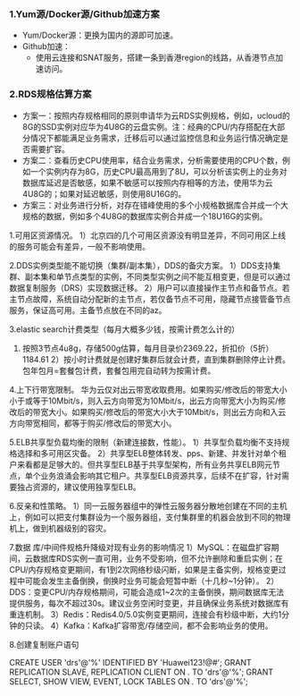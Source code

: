 ### 1.Yum源/Docker源/Github加速方案

- Yum/Docker源：更换为国内的源即可加速。
- Github加速：
  - 使用云连接和SNAT服务，搭建一条到香港region的线路，从香港节点加速访问。

### 2.RDS规格估算方案

- 方案一：按照内存规格相同的原则申请华为云RDS实例规格，例如，ucloud的8G的SSD实例对应华为4U8G的云盘实例。注：经典的CPU/内存搭配在大部分情况下都能满足业务需求，迁移后可以通过监控信息和业务运行情况确定是否需要扩容。
- 方案二：查看历史CPU使用率，结合业务需求，分析需要使用的CPU个数，例如一个实例内存为8G，历史CPU最高用到了8U，可以分析该实例上的业务对数据库延迟是否敏感，如果不敏感可以按照内存相等的方法，使用华为云4U8G的；如果对延迟敏感，则使用8U16G的。
- 方案三：对业务进行分析，对存在错峰使用的多个小规格数据库合并成一个大规格的数据，例如多个4U8G的数据库实例合并成一个18U16G的实例。

1.可用区资源情况。
1）北京四的几个可用区资源没有明显差异，不同可用区上线的服务可能会有差异，一般不影响使用。

2.DDS实例类型能不能切换（集群/副本集），DDS的备灾方案。
1）DDS支持集群、副本集和单节点类型的实例，不同类型实例之间不能互相变更，但是可以通过数据复制服务（DRS）实现数据迁移。
2）用户可以直接操作主节点和备节点。若主节点故障，系统自动分配新的主节点，若仅备节点不可用，隐藏节点接管备节点服务，保证高可用。主备节点放在不同的az。

3.elastic search计费类型（每月大概多少钱，按需计费怎么计的）
1) 按照3节点4u8g，存储500g估算，每月目录价2369.22，折扣价（5折）1184.61
2）按小时计费就是创建好集群后就会计费，直到集群删除停止计费。包年包月=套餐包计费，套餐包用完自动转为按需计费。

4.上下行带宽限制。
华为云仅对出云带宽收取费用。如果购买/修改后的带宽大小小于或等于10Mbit/s，则入云方向带宽为10Mbit/s，出云方向带宽大小为购买/修改后的带宽大小。如果购买/修改后的带宽大小大于10Mbit/s，则出云方向和入云方向带宽相同，都等于购买/修改后的带宽大小。

5.ELB共享型负载均衡的限制（新建连接数，性能）。
1）共享型负载均衡不支持规格选择和多可用区灾备。
2）共享型ELB整体转发、pps、新建、并发针对单个租户来看都是足够大的。但共享型ELB基于共享型架构，所有业务共享ELB网元节点，单个业务浪涌会影响其它租户。共享型ELB资源共享，后续不在扩容，针对需要独占资源的，建议使用独享型ELB。

6.反亲和性策略。
1）同一云服务器组中的弹性云服务器分散地创建在不同的主机上，例如可以把支付集群设为一个服务器组，支付集群里的机器会放到不同的物理机上，做到机器级别的容灾。

7.数据 库/中间件规格升降级对现有业务的影响情况
1）MySQL：在磁盘扩容期间，云数据库RDS实例一直可用，业务不受影响，但不允许删除和重启实例；在CPU/内存规格变更期间，有1到2次网络秒级闪断，如果是主备实例，规格变更过程中可能会发生主备倒换，倒换时业务可能会短暂中断（十几秒~1分钟）。
2）DDS：变更CPU/内存规格期间，可能会造成1~2次的主备倒换，期间数据库无法提供服务，每次不超过30s。建议业务空闲时变更，并且确保业务系统对数据库有重连机制。
3）Redis：Redis4.0/5.0实例变更期间，连接会有秒级中断，大约1分钟的只读。
4）Kafka：Kafka扩容带宽/存储空间，都不会影响业务的使用。

8.创建复制账户语句

CREATE USER 'drs'@'%' IDENTIFIED BY 'Huawei123!@#';
GRANT REPLICATION SLAVE, REPLICATION CLIENT ON *.* TO 'drs'@'%';
GRANT SELECT, SHOW VIEW, EVENT, LOCK TABLES ON *.* TO 'drs'@'%';
